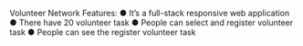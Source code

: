 Volunteer Network
Features:
● It’s a full-stack responsive web application
● There have 20 volunteer task
● People can select and register volunteer task
● People can see the register volunteer task
